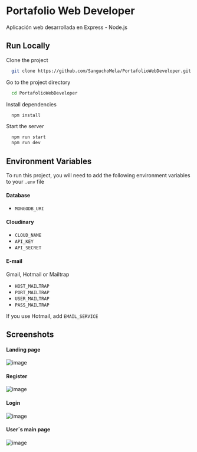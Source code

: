 # Portafolio Web Developer 

Aplicación web desarrollada en Express - Node.js


## Run Locally

Clone the project

```bash
  git clone https://github.com/SanguchoMela/PortafolioWebDeveloper.git
```

Go to the project directory

```bash
  cd PortafolioWebDeveloper
```

Install dependencies

```bash
  npm install
```

Start the server

```bash
  npm run start
  npm run dev
```

## Environment Variables

To run this project, you will need to add the following environment variables to your `.env` file
#### Database
- `MONGODB_URI`

#### Cloudinary
- `CLOUD_NAME`
- `API_KEY`
- `API_SECRET`

#### E-mail 
Gmail, Hotmail or Mailtrap
- `HOST_MAILTRAP` 
- `PORT_MAILTRAP`
- `USER_MAILTRAP`
- `PASS_MAILTRAP`

If you use Hotmail, add `EMAIL_SERVICE`

## Screenshots
#### Landing page
![image](https://github.com/SanguchoMela/PortafolioWebDeveloper/assets/117743859/f304a42c-9f3b-4659-968e-e8b0ee867d0b)

#### Register
![image](https://github.com/SanguchoMela/PortafolioWebDeveloper/assets/117743859/9c868ce9-34bb-4124-91b9-1f85bbc56a96)

#### Login
![image](https://github.com/SanguchoMela/PortafolioWebDeveloper/assets/117743859/66e87fba-b55a-41af-bf76-cab546c5fbcb)

#### User´s main page
![image](https://github.com/SanguchoMela/PortafolioWebDeveloper/assets/117743859/42f77460-9e34-4681-b7c4-e33a443ee251)
